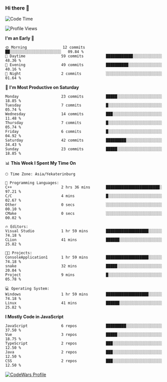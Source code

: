 ### Hi there 👋

<!--START_SECTION:waka-->
![Code Time](http://img.shields.io/badge/Code%20Time-210%20hrs%2038%20mins-blue)

![Profile Views](http://img.shields.io/badge/Profile%20Views-0-blue)

**I'm an Early 🐤** 

```text
🌞 Morning                12 commits          ██░░░░░░░░░░░░░░░░░░░░░░░   09.84 % 
🌆 Daytime                59 commits          ████████████░░░░░░░░░░░░░   48.36 % 
🌃 Evening                49 commits          ██████████░░░░░░░░░░░░░░░   40.16 % 
🌙 Night                  2 commits           ░░░░░░░░░░░░░░░░░░░░░░░░░   01.64 % 
```
📅 **I'm Most Productive on Saturday** 

```text
Monday                   23 commits          █████░░░░░░░░░░░░░░░░░░░░   18.85 % 
Tuesday                  7 commits           █░░░░░░░░░░░░░░░░░░░░░░░░   05.74 % 
Wednesday                14 commits          ███░░░░░░░░░░░░░░░░░░░░░░   11.48 % 
Thursday                 7 commits           █░░░░░░░░░░░░░░░░░░░░░░░░   05.74 % 
Friday                   6 commits           █░░░░░░░░░░░░░░░░░░░░░░░░   04.92 % 
Saturday                 42 commits          █████████░░░░░░░░░░░░░░░░   34.43 % 
Sunday                   23 commits          █████░░░░░░░░░░░░░░░░░░░░   18.85 % 
```


📊 **This Week I Spent My Time On** 

```text
🕑︎ Time Zone: Asia/Yekaterinburg

💬 Programming Languages: 
C++                      2 hrs 36 mins       ████████████████████████░   97.21 % 
C/C                      4 mins              █░░░░░░░░░░░░░░░░░░░░░░░░   02.67 % 
Other                    0 secs              ░░░░░░░░░░░░░░░░░░░░░░░░░   00.10 % 
CMake                    0 secs              ░░░░░░░░░░░░░░░░░░░░░░░░░   00.02 % 

🔥 Editors: 
Visual Studio            1 hr 59 mins        ███████████████████░░░░░░   74.18 % 
CLion                    41 mins             ██████░░░░░░░░░░░░░░░░░░░   25.82 % 

🐱‍💻 Projects: 
ConsoleApplication1      1 hr 59 mins        ███████████████████░░░░░░   74.18 % 
snake                    32 mins             █████░░░░░░░░░░░░░░░░░░░░   20.04 % 
Project                  9 mins              █░░░░░░░░░░░░░░░░░░░░░░░░   05.78 % 

💻 Operating System: 
Windows                  1 hr 59 mins        ███████████████████░░░░░░   74.18 % 
Linux                    41 mins             ██████░░░░░░░░░░░░░░░░░░░   25.82 % 
```

**I Mostly Code in JavaScript** 

```text
JavaScript               6 repos             █████████░░░░░░░░░░░░░░░░   37.50 % 
Vue                      3 repos             █████░░░░░░░░░░░░░░░░░░░░   18.75 % 
TypeScript               2 repos             ███░░░░░░░░░░░░░░░░░░░░░░   12.50 % 
Java                     2 repos             ███░░░░░░░░░░░░░░░░░░░░░░   12.50 % 
CSS                      2 repos             ███░░░░░░░░░░░░░░░░░░░░░░   12.50 % 
```




<!--END_SECTION:waka-->

[![CodeWars Profile](https://www.codewars.com/users/jange4ik/badges/small)](https://www.codewars.com/users/jange4ik)
